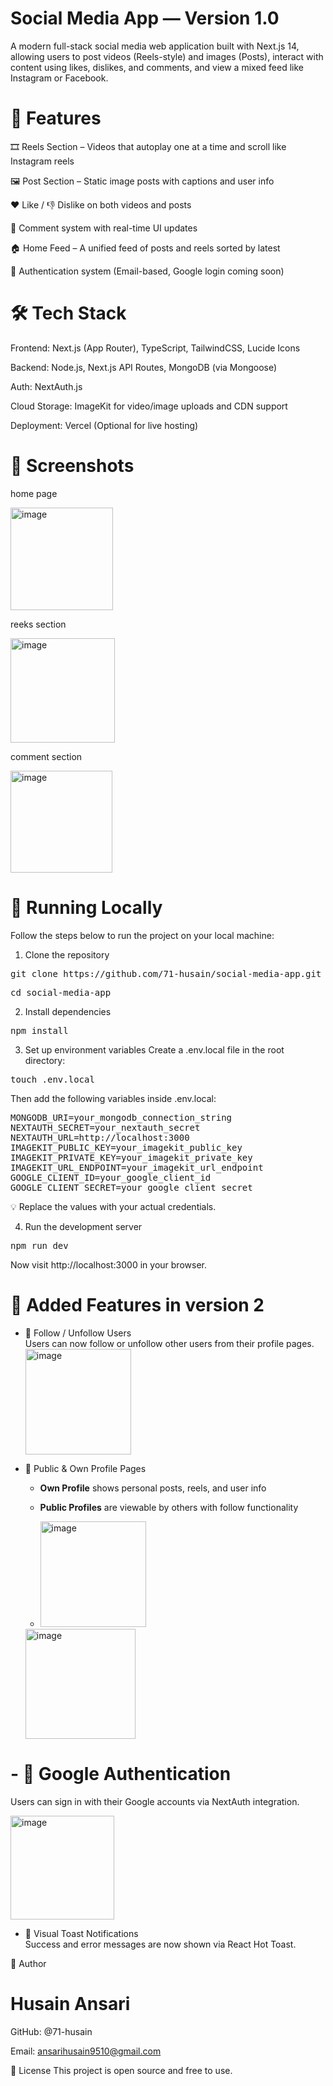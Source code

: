 # Social Media App — Version 1.0
A modern full-stack social media web application built with Next.js 14, allowing users to post videos (Reels-style) and images (Posts), interact with content using likes, dislikes, and comments, and view a mixed feed like Instagram or Facebook.

# 🚀 Features
🎞️ Reels Section – Videos that autoplay one at a time and scroll like Instagram reels

🖼️ Post Section – Static image posts with captions and user info

❤️ Like / 👎 Dislike on both videos and posts

💬 Comment system with real-time UI updates

🏠 Home Feed – A unified feed of posts and reels sorted by latest

🔐 Authentication system (Email-based, Google login coming soon)

# 🛠️ Tech Stack
Frontend: Next.js (App Router), TypeScript, TailwindCSS, Lucide Icons

Backend: Node.js, Next.js API Routes, MongoDB (via Mongoose)

Auth: NextAuth.js

Cloud Storage: ImageKit for video/image uploads and CDN support

Deployment: Vercel (Optional for live hosting)

# 📸 Screenshots
home page


<img width="164" alt="image" src="https://github.com/user-attachments/assets/e99c65f6-5a63-46a7-ac25-7188095043d4" />

reeks section 

<img width="167" alt="image" src="https://github.com/user-attachments/assets/28b08c57-9b4b-4fed-91c1-09d1cbab54cf" />

comment section 

<img width="163" alt="image" src="https://github.com/user-attachments/assets/a3ae1ca2-0d7b-4a9c-8ff4-914178eb3836" />





# 🧪 Running Locally
Follow the steps below to run the project on your local machine:


1. Clone the repository

<pre>git clone https://github.com/71-husain/social-media-app.git </pre>

<pre>cd social-media-app</pre>
2. Install dependencies

<pre>npm install</pre>

3. Set up environment variables
Create a .env.local file in the root directory:


<pre>touch .env.local</pre>
Then add the following variables inside .env.local:


<pre>
MONGODB_URI=your_mongodb_connection_string
NEXTAUTH_SECRET=your_nextauth_secret
NEXTAUTH_URL=http://localhost:3000
IMAGEKIT_PUBLIC_KEY=your_imagekit_public_key
IMAGEKIT_PRIVATE_KEY=your_imagekit_private_key
IMAGEKIT_URL_ENDPOINT=your_imagekit_url_endpoint
GOOGLE_CLIENT_ID=your_google_client_id
GOOGLE_CLIENT_SECRET=your_google_client_secret
</pre>

💡 Replace the values with your actual credentials.

4. Run the development server

<pre>npm run dev</pre>

Now visit http://localhost:3000 in your browser.


# 🌱 Added Features in version 2

- 👤 Follow / Unfollow Users  
  Users can now follow or unfollow other users from their profile pages.
  <img width="169" alt="image" src="https://github.com/user-attachments/assets/6786e74d-4bb8-492e-80d4-4cd6290439bc" />


- 📄 Public & Own Profile Pages  
  - **Own Profile** shows personal posts, reels, and user info  
  - **Public Profiles** are viewable by others with follow functionality
    
  - <img width="169" alt="image" src="https://github.com/user-attachments/assets/82c97358-2a0e-430e-a5ac-5bdc403c2bae" />
  
  <img width="176" alt="image" src="https://github.com/user-attachments/assets/4292a432-873c-442c-8326-5f87b16d83f0" />



# - 🔐 Google Authentication  
  Users can sign in with their Google accounts via NextAuth integration.
  
  <img width="166" alt="image" src="https://github.com/user-attachments/assets/596f0718-de1e-408c-b73e-30224cab65d9" />



- 🌈 Visual Toast Notifications  
  Success and error messages are now shown via React Hot Toast.

  
🙌 Author

# Husain Ansari

GitHub: @71-husain

Email: ansarihusain9510@gmail.com

📄 License
This project is open source and free to use.

